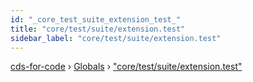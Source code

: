 ```yaml
---
id: "_core_test_suite_extension_test_"
title: "core/test/suite/extension.test"
sidebar_label: "core/test/suite/extension.test"
---
```


[cds-for-code](../index.md) › [Globals](../globals.md) › ["core/test/suite/extension.test"](_core_test_suite_extension_test_.md)

